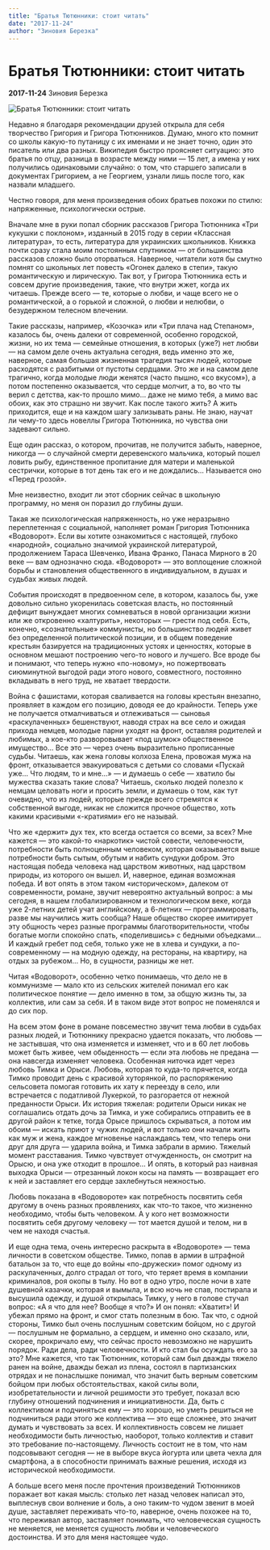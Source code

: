 ```yaml
---
title: "Братья Тютюнники: стоит читать"
date: "2017-11-24"
author: "Зиновия Березка"
---
```


# Братья Тютюнники: стоит читать

**2017-11-24** Зиновия Березка

![Братья Тютюнники: стоит читать](https://i.imgur.com/ZIQe2PG.jpg)

Недавно я благодаря рекомендации друзей открыла для себя творчество Григория и Григора Тютюнников. Думаю, много кто помнит со школы какую-то путаницу с их именами и не знает точно, один это писатель или два разных. Википедия быстро проясняет ситуацию: это братья по отцу, разница в возрасте между ними — 15 лет, а имена у них получились одинаковыми случайно: о том, что старшего записали в документах Григорием, а не Георгием, узнали лишь после того, как назвали младшего.

Честно говоря, для меня произведения обоих братьев похожи по стилю: напряженные, психологически острые.

Вначале мне в руки попал сборник рассказов Григора Тютюнника «Три кукушки с поклоном», изданный в 2015 году в серии «Классная литература», то есть, литература для украинских школьников. Книжка почти сразу стала моим постоянным спутником — от большинства рассказов сложно было оторваться. Наверное, читатели хотя бы смутно помнят со школьных лет повесть «Огонек далеко в степи», такую романтическую и лирическую. Так вот, у Григора Тютюнника есть и совсем другие произведения, такие, что внутри жжет, когда их читаешь. Прежде всего — те, которые о любви, и чаще всего не о романтической, а о горькой и сложной, о любви и нелюбви, о безудержном телесном влечении.

Такие рассказы, например, «Козочка» или «Три плача над Степаном», казалось бы, очень далеки от современной, особенно городской, жизни, но их тема — семейные отношения, в которых (уже?) нет любви — на самом деле очень актуальна сегодня, ведь именно это же, наверное, самая большая жизненная трагедия тысяч людей, которые расходятся с разбитыми от пустоты сердцами. Это же и на самом деле трагично, когда молодые люди женятся (часто пышно, «со вкусом»), а потом постепенно оказывается, что сердце молчит, а то, во что ты верил с детства, как-то прошло мимо… даже не мимо тебя, а мимо вас обоих, как это страшно ни звучит. Как после такого жить? А жить приходится, еще и на каждом шагу зализывать раны. Не знаю, научат ли чему-то здесь новеллы Григора Тютюнника, но чувства они задевают сильно.

Еще один рассказ, о котором, прочитав, не получится забыть, наверное, никогда — о случайной смерти деревенского мальчика, который пошел ловить рыбу, единственное пропитание для матери и маленькой сестрички, которые в тот день так его и не дождались… Называется оно «Перед грозой».

Мне неизвестно, входит ли этот сборник сейчас в школьную программу, но меня он поразил до глубины души.

Такая же психологическая напряженность, но уже неразрывно переплетенная с социальной, наполняет роман Григория Тютюнника «Водоворот». Если вы хотите ознакомиться с настоящей, глубоко «народной», социально значимой украинской литературой, продолжением Тараса Шевченко, Ивана Франко, Панаса Мирного в 20 веке — вам однозначно сюда. «Водоворот» — это воплощение сложной борьбы и становления общественного в индивидуальном, в душах и судьбах живых людей.

События происходят в предвоенном селе, в котором, казалось бы, уже довольно сильно укоренилась советская власть, но постоянный дефицит вынуждает многих сомневаться в новой организации жизни или же откровенно «халтурить», некоторых — грести под себя. Есть, конечно, «сознательные» коммунисты, но большинство людей живет без определенной политической позиции, и в общем поведение крестьян базируется на традиционных устоях и ценностях, которые в основном мешают построению чего-то нового и лучшего. Все вроде бы и понимают, что теперь нужно «по-новому», но пожертвовать сиюминутной выгодой ради этого нового, совместного, постоянно вкладывать в него труд, не хватает твердости.

Война с фашистами, которая сваливается на головы крестьян внезапно, проявляет в каждом его позицию, доводя ее до крайности. Теперь уже не получается отмалчиваться и отлеживаться — сыновья «раскулаченных» бешенствуют, наводя страх на все село и ожидая прихода немцев, молодые парни уходят на фронт, оставляя родителей и любимых, а кое-кто разворовывает «под шумок» общественное имущество… Все это — через очень выразительно прописанные судьбы. Читаешь, как жена головы колхоза Елена, провожая мужа на фронт, отказывается эвакуироваться с детьми со словами «Пускай уже… Что людям, то и мне…» — и думаешь о себе — хватило бы мужества сказать такие слова? Читаешь, сколько людей полезло к немцам целовать ноги и просить земли, и думаешь о том, как тут очевидно, что из людей, которые прежде всего стремятся к собственной выгоде, никак не сложится прочное общество, хоть какими красивыми «-кратиями» его не называй.

Что же «держит» дух тех, кто всегда остается со всеми, за всех? Мне кажется — это какой-то «наркотик» чистой совести, человечности, потребности быть полноценным человеком, которая оказывается выше потребности быть сытым, обутым и набить сундуки добром. Это настоящая победа человека над царством животных, над царством природы, из которого он вышел. И, наверное, единая возможная победа. И вот опять в этом таком «историческом», далеком от современности, романе, звучит невероятно актуальный вопрос: а мы сегодня, в нашем глобализированном и технологическом веке, когда уже 2-летних детей учат английскому, а 6-летних — программировать, разве мы научились жить сообща? Наше общество скорее имитирует эту общность через разные программы благотворительности, чтобы богатые могли спокойно спать, «поделившись» с бедными объедками… И каждый гребет под себя, только уже не в хлева и сундуки, а по-современному — на модную одежду, на рестораны, на квартиру, на отдых за рубежом… Но, в сущности, разницы же нет.

Читая «Водоворот», особенно четко понимаешь, что дело не в коммунизме — мало кто из сельских жителей понимал его как политическое понятие — дело именно в том, за общую жизнь ты, за коллектив, или сам за себя. И в таком виде этот вопрос не поменялся и до сих пор.

На всем этом фоне в романе повсеместно звучит тема любви в судьбах разных людей, и Тютюннику прекрасно удается показать, что любовь — не застывшая, что она изменяется и изменяет, что и в 60 лет любовь может быть живее, чем обыденность — если эта любовь не предана — она навсегда изменяет человека. Особенная ниточка идет через любовь Тимка и Орыси. Любовь, которая то куда-то прячется, когда Тимко проводит день с красивой хуторянкой, по распоряжению сельсовета помогая готовить их хату к переезду в село, или встречается с податливой Лукеркой, то разгорается от нежной преданности Орыси. Их история тяжелая: родители Орыси никак не соглашались отдать дочь за Тимка, и уже собирались отправить ее в другой район к тетке, тогда Орысе пришлось скрываться, а потом им обоим — искать приют у чужих людей, и вот только они начали жить как муж и жена, каждое мгновенье наслаждаясь тем, что теперь они друг для друга — ударила война, и Тимка забрали в армию. Тяжелый момент расставания. Тимко чувствует отчужденность, он смотрит на Орысю, и она уже отходит в прошлое… И опять, в который раз наивная выходка Орыси — отрезанный локон косы на память — возвращает его к ней и заставляет его сердце захлебнуться нежностью.

Любовь показана в «Водовороте» как потребность посвятить себя другому в очень разных проявлениях, как что-то такое, что жизненно необходимо, чтобы быть человеком. А у кого нет возможности посвятить себя другому человеку — тот мается душой и телом, ни в чем не находя счастья.

И еще одна тема, очень интересно раскрыта в «Водовороте» — тема личности в советском обществе. Тимко, попав в армии в штрафной батальон за то, что еще до войны «по-дружески» помог одному из раскулаченных, долго страдал от того, что теряет время в компании криминалов, роя окопы в тылу. Но вот в одно утро, после ночи в хате душевной казачки, которая и вымыла, и всю ночь не спав, постирала и высушила одежду, и душой открылась Тимку, у него в голове стучал вопрос: «А я что для нее? Вообще я что?» И он понял: «Хватит»! И убежал прямо на фронт, и смог стать полезным в бою. Так что, с одной стороны, Тимко был очень послушным советским бойцом, но с другой — послушным не формально, а сердцем, и именно оно сказало, или, скорее, прокричало ему, что сейчас просто невозможно не нарушить порядок. Ради дела, ради человечности. И кто стал бы осуждать его за это? Мне кажется, что так Тютюнник, который сам был дважды тяжело ранен на войне, дважды бежал из плена, состоял в партизанских отрядах и не понаслышке понимал, что значит быть верным советским бойцом при любых обстоятельствах, какой силы воли, изобретательности и личной решимости это требует, показал всю глубину отношений подчинения и инициативности. Да, быть с коллективом и подчиняться ему — это хорошо, но уметь решиться не подчиниться ради этого же коллектива — это еще сложнее, это значит думать и чувствовать за всех. И коллективность совсем не лишает необходимости быть личностью, наоборот, только коллектив и ставит это требование по-настоящему. Личность состоит не в том, что нам подсовывают сегодня — не в выборе вкуса йогурта или цвета чехла для смартфона, а в способности принимать важные решения, исходя из исторической необходимости.

А больше всего меня после прочтения произведений Тютюнников поражает вот какая мысль: столько лет назад человек написал это, выплеснув свои волнение и боль, а оно таким-то чудом звенит в моей душе, заставляет переживать что-то, наверное, очень похожее на то, что переживал автор, заставляет понимать, что человеческая сущность не меняется, не меняется сущность любви и человеческого достоинства. И это для меня настоящее чудо.